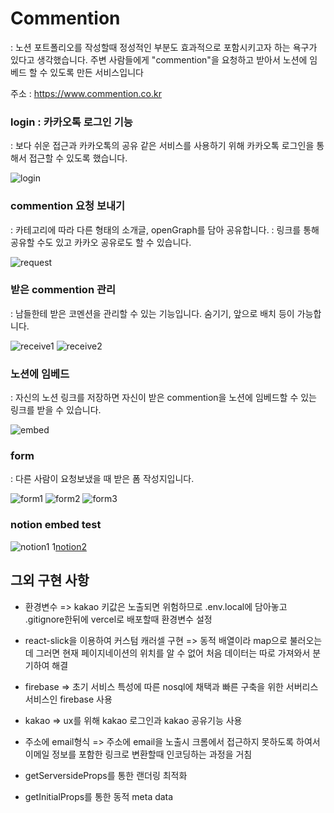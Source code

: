 # Commention

: 노션 포트폴리오를 작성할때 정성적인 부분도 효과적으로 포함시키고자 하는 욕구가 있다고 생각했습니다. 주변 사람들에게 "commention"을 요청하고 받아서 노션에 임베드 할 수 있도록 만든 서비스입니다

주소 : https://www.commention.co.kr

### login : 카카오톡 로그인 기능

: 보다 쉬운 접근과 카카오톡의 공유 같은 서비스를 사용하기 위해 카카오톡 로그인을 통해서 접근할 수 있도록 했습니다.

![login](https://user-images.githubusercontent.com/97350083/205439332-3b06387e-e588-444e-bb18-e6ee147e111f.png)

### commention 요청 보내기

: 카테고리에 따라 다른 형태의 소개글, openGraph를 담아 공유합니다.
: 링크를 통해 공유할 수도 있고 카카오 공유로도 할 수 있습니다.

![request](https://user-images.githubusercontent.com/97350083/205439351-321a492d-40ec-486f-8cd3-70c105d23f5b.png)

### 받은 commention 관리

: 남들한테 받은 코멘션을 관리할 수 있는 기능입니다. 숨기기, 앞으로 배치 등이 가능합니다.

![receive1](https://user-images.githubusercontent.com/97350083/205439781-0286c89d-fe90-4b3e-8e2d-1ce167d8b3f2.png)
![receive2](https://user-images.githubusercontent.com/97350083/205439903-0675607c-d24e-42d3-aac7-c094d3a24664.png)

### 노션에 임베드

: 자신의 노션 링크를 저장하면 자신이 받은 commention을 노션에 임베드할 수 있는 링크를 받을 수 있습니다.

![embed](https://user-images.githubusercontent.com/97350083/205439372-cdfba3f6-1b6d-4529-b106-6d911a555e08.png)

### form

: 다른 사람이 요청보냈을 때 받은 폼 작성지입니다.

![form1](https://user-images.githubusercontent.com/97350083/205439387-beb0c24f-bf79-4c31-a4e7-9da46e110e34.png)
![form2](https://user-images.githubusercontent.com/97350083/205440159-a04d3f70-4e40-468a-82ee-31430492afd5.png)
![form3](https://user-images.githubusercontent.com/97350083/205440207-bc1dc315-0a3d-40cc-bf66-6f8bfbac5d22.png)

### notion embed test

![notion1](https://user-images.githubusercontent.com/97350083/205440414-81d8b120-f1a5-4cf1-9d0f-c61b4f494c29.png)
1[notion2](https://user-images.githubusercontent.com/97350083/205440436-e1bcfb7d-fb7c-4ee6-b560-2f180ca75ff0.png)

## 그외 구현 사항

- 환경변수
  => kakao 키값은 노출되면 위험하므로 .env.local에 담아놓고 .gitignore한뒤에 vercel로 배포할때 환경변수 설정

- react-slick을 이용하여 커스텀 캐러셀 구현
  => 동적 배열이라 map으로 불러오는데 그러면 현재 페이지네이션의 위치를 알 수 없어 처음 데이터는 따로 가져와서 분기하여 해결

- firebase
  => 초기 서비스 특성에 따른 nosql에 채택과 빠른 구축을 위한 서버리스 서비스인 firebase 사용

- kakao
  => ux를 위해 kakao 로그인과 kakao 공유기능 사용

- 주소에 email형식
  => 주소에 email을 노출시 크롬에서 접근하지 못하도록 하여서 이메일 정보를 포함한 링크로 변환할때 인코딩하는 과정을 거침

- getServersideProps를 통한 랜더링 최적화

- getInitialProps를 통한 동적 meta data
